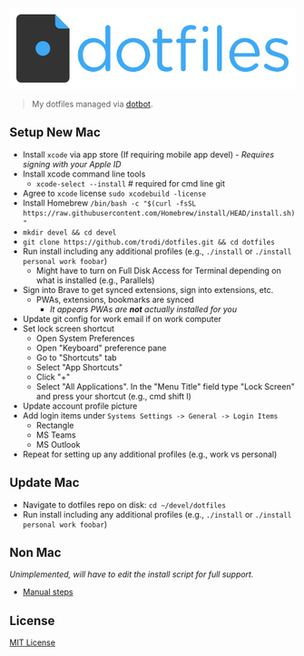 <img src="./dotfiles-logo.png">

> My dotfiles managed via [dotbot](https://github.com/anishathalye/dotbot).

## Setup New Mac

* Install `xcode` via app store (If requiring mobile app devel) - *Requires signing with your Apple ID*
* Install xcode command line tools
    * `xcode-select --install` # required for cmd line git
    <!-- * `sudo xcode-select --switch /Library/Developer/CommandLineTools` # Enable command line tools // *might not need this?* -->
* Agree to `xcode` license `sudo xcodebuild -license`
* Install Homebrew `/bin/bash -c "$(curl -fsSL https://raw.githubusercontent.com/Homebrew/install/HEAD/install.sh)"`
* `mkdir devel && cd devel`
* `git clone https://github.com/trodi/dotfiles.git && cd dotfiles`
* Run install including any additional profiles (e.g., `./install` or `./install personal work foobar`)
    * Might have to turn on Full Disk Access for Terminal depending on what is installed (e.g., Parallels)
* Sign into Brave to get synced extensions, sign into extensions, etc.
    * PWAs, extensions, bookmarks are synced
        * *It appears PWAs are **not** actually installed for you*
* Update git config for work email if on work computer
* Set lock screen shortcut
    * Open System Preferences
    * Open "Keyboard" preference pane
    * Go to "Shortcuts" tab
    * Select "App Shortcuts"
    * Click "+"
    * Select "All Applications". In the "Menu Title" field type "Lock Screen" and press your shortcut (e.g., cmd shift l)
* Update account profile picture
* Add login items under `Systems Settings -> General -> Login Items`
    * Rectangle
    * MS Teams
    * MS Outlook
* Repeat for setting up any additional profiles (e.g., work vs personal)

## Update Mac

* Navigate to dotfiles repo on disk: `cd ~/devel/dotfiles`
* Run install including any additional profiles (e.g., `./install` or `./install personal work foobar`)

## Non Mac

_Unimplemented, will have to edit the install script for full support._

* [Manual steps](windows.md)

## License

[MIT License](LICENSE)
